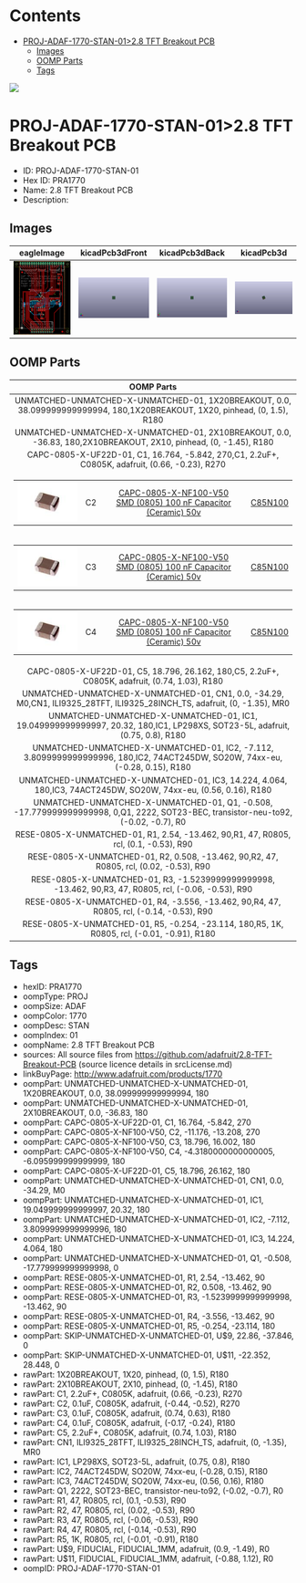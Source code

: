 



Contents
========

* [PROJ-ADAF-1770-STAN-01>2.8 TFT Breakout PCB](#proj-adaf-1770-stan-0128-tft-breakout-pcb)
	* [Images](#images)
	* [OOMP Parts](#oomp-parts)
	* [Tags](#tags)
  
![][im]
# PROJ-ADAF-1770-STAN-01>2.8 TFT Breakout PCB

- ID: PROJ-ADAF-1770-STAN-01
- Hex ID: PRA1770
- Name: 2.8 TFT Breakout PCB
- Description: 

## Images
  
  

|eagleImage|kicadPcb3dFront|kicadPcb3dBack|kicadPcb3d|
| :---: | :---: | :---: | :---: |
|[![eagleImage](eagleImage_140.png)](eagleImage_600.png)|[![kicadPcb3dFront](kicadPcb3dFront_140.png)](kicadPcb3dFront_600.png)|[![kicadPcb3dBack](kicadPcb3dBack_140.png)](kicadPcb3dBack_600.png)|[![kicadPcb3d](kicadPcb3d_140.png)](kicadPcb3d_600.png)|

## OOMP Parts
  

|OOMP Parts|
| :---: |
|UNMATCHED-UNMATCHED-X-UNMATCHED-01, 1X20BREAKOUT, 0.0, 38.099999999999994, 180,1X20BREAKOUT, 1X20, pinhead, (0, 1.5), R180|
|UNMATCHED-UNMATCHED-X-UNMATCHED-01, 2X10BREAKOUT, 0.0, -36.83, 180,2X10BREAKOUT, 2X10, pinhead, (0, -1.45), R180|
|CAPC-0805-X-UF22D-01, C1, 16.764, -5.842, 270,C1, 2.2uF+, C0805K, adafruit, (0.66, -0.23), R270|
|<table><tr><td>![CAPC-0805-X-NF100-V50](https://raw.githubusercontent.com/oomlout/oomlout_OOMP_parts/main/CAPC-0805-X-NF100-V50/image_140.jpg)</td><td> C2</td><td>[CAPC-0805-X-NF100-V50<br>SMD (0805) 100 nF Capacitor (Ceramic) 50v](https://github.com/oomlout/oomlout_OOMP_parts/tree/main/CAPC-0805-X-NF100-V50/)</td><td>[C85N100](https://github.com/oomlout/oomlout_OOMP_parts/tree/main/CAPC-0805-X-NF100-V50/)</td></tr></table>|
|<table><tr><td>![CAPC-0805-X-NF100-V50](https://raw.githubusercontent.com/oomlout/oomlout_OOMP_parts/main/CAPC-0805-X-NF100-V50/image_140.jpg)</td><td> C3</td><td>[CAPC-0805-X-NF100-V50<br>SMD (0805) 100 nF Capacitor (Ceramic) 50v](https://github.com/oomlout/oomlout_OOMP_parts/tree/main/CAPC-0805-X-NF100-V50/)</td><td>[C85N100](https://github.com/oomlout/oomlout_OOMP_parts/tree/main/CAPC-0805-X-NF100-V50/)</td></tr></table>|
|<table><tr><td>![CAPC-0805-X-NF100-V50](https://raw.githubusercontent.com/oomlout/oomlout_OOMP_parts/main/CAPC-0805-X-NF100-V50/image_140.jpg)</td><td> C4</td><td>[CAPC-0805-X-NF100-V50<br>SMD (0805) 100 nF Capacitor (Ceramic) 50v](https://github.com/oomlout/oomlout_OOMP_parts/tree/main/CAPC-0805-X-NF100-V50/)</td><td>[C85N100](https://github.com/oomlout/oomlout_OOMP_parts/tree/main/CAPC-0805-X-NF100-V50/)</td></tr></table>|
|CAPC-0805-X-UF22D-01, C5, 18.796, 26.162, 180,C5, 2.2uF+, C0805K, adafruit, (0.74, 1.03), R180|
|UNMATCHED-UNMATCHED-X-UNMATCHED-01, CN1, 0.0, -34.29, M0,CN1, ILI9325_28TFT, ILI9325_28INCH_TS, adafruit, (0, -1.35), MR0|
|UNMATCHED-UNMATCHED-X-UNMATCHED-01, IC1, 19.049999999999997, 20.32, 180,IC1, LP298XS, SOT23-5L, adafruit, (0.75, 0.8), R180|
|UNMATCHED-UNMATCHED-X-UNMATCHED-01, IC2, -7.112, 3.8099999999999996, 180,IC2, 74ACT245DW, SO20W, 74xx-eu, (-0.28, 0.15), R180|
|UNMATCHED-UNMATCHED-X-UNMATCHED-01, IC3, 14.224, 4.064, 180,IC3, 74ACT245DW, SO20W, 74xx-eu, (0.56, 0.16), R180|
|UNMATCHED-UNMATCHED-X-UNMATCHED-01, Q1, -0.508, -17.779999999999998, 0,Q1, 2222, SOT23-BEC, transistor-neu-to92, (-0.02, -0.7), R0|
|RESE-0805-X-UNMATCHED-01, R1, 2.54, -13.462, 90,R1, 47, R0805, rcl, (0.1, -0.53), R90|
|RESE-0805-X-UNMATCHED-01, R2, 0.508, -13.462, 90,R2, 47, R0805, rcl, (0.02, -0.53), R90|
|RESE-0805-X-UNMATCHED-01, R3, -1.5239999999999998, -13.462, 90,R3, 47, R0805, rcl, (-0.06, -0.53), R90|
|RESE-0805-X-UNMATCHED-01, R4, -3.556, -13.462, 90,R4, 47, R0805, rcl, (-0.14, -0.53), R90|
|RESE-0805-X-UNMATCHED-01, R5, -0.254, -23.114, 180,R5, 1K, R0805, rcl, (-0.01, -0.91), R180|

## Tags

- hexID: PRA1770
- oompType: PROJ
- oompSize: ADAF
- oompColor: 1770
- oompDesc: STAN
- oompIndex: 01
- oompName: 2.8 TFT Breakout PCB
- sources: All source files from https://github.com/adafruit/2.8-TFT-Breakout-PCB (source licence details in srcLicense.md)
- linkBuyPage: http://www.adafruit.com/products/1770
- oompPart: UNMATCHED-UNMATCHED-X-UNMATCHED-01, 1X20BREAKOUT, 0.0, 38.099999999999994, 180
- oompPart: UNMATCHED-UNMATCHED-X-UNMATCHED-01, 2X10BREAKOUT, 0.0, -36.83, 180
- oompPart: CAPC-0805-X-UF22D-01, C1, 16.764, -5.842, 270
- oompPart: CAPC-0805-X-NF100-V50, C2, -11.176, -13.208, 270
- oompPart: CAPC-0805-X-NF100-V50, C3, 18.796, 16.002, 180
- oompPart: CAPC-0805-X-NF100-V50, C4, -4.3180000000000005, -6.095999999999999, 180
- oompPart: CAPC-0805-X-UF22D-01, C5, 18.796, 26.162, 180
- oompPart: UNMATCHED-UNMATCHED-X-UNMATCHED-01, CN1, 0.0, -34.29, M0
- oompPart: UNMATCHED-UNMATCHED-X-UNMATCHED-01, IC1, 19.049999999999997, 20.32, 180
- oompPart: UNMATCHED-UNMATCHED-X-UNMATCHED-01, IC2, -7.112, 3.8099999999999996, 180
- oompPart: UNMATCHED-UNMATCHED-X-UNMATCHED-01, IC3, 14.224, 4.064, 180
- oompPart: UNMATCHED-UNMATCHED-X-UNMATCHED-01, Q1, -0.508, -17.779999999999998, 0
- oompPart: RESE-0805-X-UNMATCHED-01, R1, 2.54, -13.462, 90
- oompPart: RESE-0805-X-UNMATCHED-01, R2, 0.508, -13.462, 90
- oompPart: RESE-0805-X-UNMATCHED-01, R3, -1.5239999999999998, -13.462, 90
- oompPart: RESE-0805-X-UNMATCHED-01, R4, -3.556, -13.462, 90
- oompPart: RESE-0805-X-UNMATCHED-01, R5, -0.254, -23.114, 180
- oompPart: SKIP-UNMATCHED-X-UNMATCHED-01, U$9, 22.86, -37.846, 0
- oompPart: SKIP-UNMATCHED-X-UNMATCHED-01, U$11, -22.352, 28.448, 0
- rawPart: 1X20BREAKOUT, 1X20, pinhead, (0, 1.5), R180
- rawPart: 2X10BREAKOUT, 2X10, pinhead, (0, -1.45), R180
- rawPart: C1, 2.2uF+, C0805K, adafruit, (0.66, -0.23), R270
- rawPart: C2, 0.1uF, C0805K, adafruit, (-0.44, -0.52), R270
- rawPart: C3, 0.1uF, C0805K, adafruit, (0.74, 0.63), R180
- rawPart: C4, 0.1uF, C0805K, adafruit, (-0.17, -0.24), R180
- rawPart: C5, 2.2uF+, C0805K, adafruit, (0.74, 1.03), R180
- rawPart: CN1, ILI9325_28TFT, ILI9325_28INCH_TS, adafruit, (0, -1.35), MR0
- rawPart: IC1, LP298XS, SOT23-5L, adafruit, (0.75, 0.8), R180
- rawPart: IC2, 74ACT245DW, SO20W, 74xx-eu, (-0.28, 0.15), R180
- rawPart: IC3, 74ACT245DW, SO20W, 74xx-eu, (0.56, 0.16), R180
- rawPart: Q1, 2222, SOT23-BEC, transistor-neu-to92, (-0.02, -0.7), R0
- rawPart: R1, 47, R0805, rcl, (0.1, -0.53), R90
- rawPart: R2, 47, R0805, rcl, (0.02, -0.53), R90
- rawPart: R3, 47, R0805, rcl, (-0.06, -0.53), R90
- rawPart: R4, 47, R0805, rcl, (-0.14, -0.53), R90
- rawPart: R5, 1K, R0805, rcl, (-0.01, -0.91), R180
- rawPart: U$9, FIDUCIAL, FIDUCIAL_1MM, adafruit, (0.9, -1.49), R0
- rawPart: U$11, FIDUCIAL, FIDUCIAL_1MM, adafruit, (-0.88, 1.12), R0
- oompID: PROJ-ADAF-1770-STAN-01



[im]: kicadPcb3d_450.png
